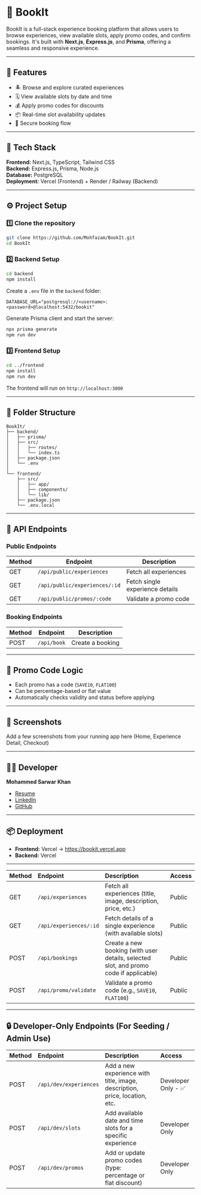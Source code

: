 # 🧭 BookIt

BookIt is a full-stack experience booking platform that allows users to browse experiences, view available slots, apply promo codes, and confirm bookings. It's built with **Next.js**, **Express.js**, and **Prisma**, offering a seamless and responsive experience.

---

## 🚀 Features

- 🏝️ Browse and explore curated experiences  
- 🗓️ View available slots by date and time  
- 💰 Apply promo codes for discounts  
- 📦 Real-time slot availability updates  
- 🔐 Secure booking flow  

---

## 🧩 Tech Stack

**Frontend:** Next.js, TypeScript, Tailwind CSS  
**Backend:** Express.js, Prisma, Node.js  
**Database:** PostgreSQL  
**Deployment:** Vercel (Frontend) + Render / Railway (Backend)

---

## ⚙️ Project Setup

### 1️⃣ Clone the repository
```bash
git clone https://github.com/Mohfazam/BookIt.git
cd BookIt
```

### 2️⃣ Backend Setup

```bash
cd backend
npm install
```

Create a `.env` file in the `backend` folder:

```env
DATABASE_URL="postgresql://<username>:<password>@localhost:5432/bookit"
```

Generate Prisma client and start the server:

```bash
npx prisma generate
npm run dev
```

### 3️⃣ Frontend Setup

```bash
cd ../frontend
npm install
npm run dev
```

The frontend will run on `http://localhost:3000`

---

## 🧱 Folder Structure

```
BookIt/
├── backend/
│   ├── prisma/
│   ├── src/
│   │   ├── routes/
│   │   └── index.ts
│   ├── package.json
│   └── .env
│
└── frontend/
    ├── src/
    │   ├── app/
    │   ├── components/
    │   └── lib/
    ├── package.json
    └── .env.local
```

---

## 🔗 API Endpoints

### Public Endpoints
| Method | Endpoint | Description |
|--------|----------|-------------|
| GET | `/api/public/experiences` | Fetch all experiences |
| GET | `/api/public/experiences/:id` | Fetch single experience details |
| GET | `/api/public/promos/:code` | Validate a promo code |

### Booking Endpoints
| Method | Endpoint | Description |
|--------|----------|-------------|
| POST | `/api/book` | Create a booking |

---

## 🧠 Promo Code Logic

- Each promo has a code (`SAVE10`, `FLAT100`)
- Can be percentage-based or flat value
- Automatically checks validity and status before applying

---

## 📸 Screenshots

Add a few screenshots from your running app here (Home, Experience Detail, Checkout)

---

## 🧑‍💻 Developer

**Mohammed Sarwar Khan**

- [Resume](https://drive.google.com/file/d/1qD-kUkfvaTRNuQuBgZ1d8-qxxSw2l31k/view?usp=drive_link)
- [LinkedIn](www.linkedin.com/in/mohammed-sarwar-khan)
- [GitHub](https://github.com/Mohfazam)

---

## 📦 Deployment

- **Frontend:** Vercel → https://bookit.vercel.app
- **Backend:** Vercel

---

| Method | Endpoint              | Description                                                                                  | Access  |
|:-------|:----------------------|:---------------------------------------------------------------------------------------------|:--------|
| GET    | `/api/experiences`    | Fetch all experiences (title, image, description, price, etc.)                               | Public  |
| GET    | `/api/experiences/:id`| Fetch details of a single experience (with available slots)                                  | Public  |
| POST   | `/api/bookings`       | Create a new booking (with user details, selected slot, and promo code if applicable)        | Public  |
| POST   | `/api/promo/validate` | Validate a promo code (e.g., `SAVE10`, `FLAT100`)                                            | Public  |

---

## 🔒 Developer-Only Endpoints (For Seeding / Admin Use)

| Method | Endpoint              | Description                                                                                  | Access          |
|:-------|:----------------------|:---------------------------------------------------------------------------------------------|:----------------|
| POST   | `/api/dev/experiences`| Add a new experience with title, image, description, price, location, etc.                   | Developer Only - ✅  |
| POST   | `/api/dev/slots`      | Add available date and time slots for a specific experience                                  | Developer Only  |
| POST   | `/api/dev/promos`     | Add or update promo codes (type: percentage or flat discount)                                | Developer Only  |
